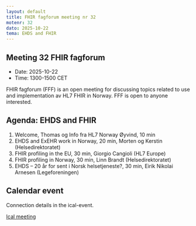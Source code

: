 ```yaml
---
layout: default
title: FHIR fagforum meeting nr 32
motenr: 32
dato: 2025-10-22
tema: EHDS and FHIR
---
```


## Meeting 32 FHIR fagforum

* Date: 2025-10-22  
* Time: 1300-1500 CET

FHIR fagforum (FFF) is an open meeting for discussing topics related to use and implementation av HL7 FHIR in Norway. FFF is open to anyone interested.

## Agenda: EHDS and FHIR

1. Welcome, Thomas og Info fra HL7 Norway Øyvind, 10 min  
2. EHDS and ExEHR work in Norway, 20 min, Morten og Kerstin (Helsedirektoratet)  
3. FHIR profiling in the EU, 30 min, Giorgio Cangioli (HL7 Europe)
4. FHIR profiling in Norway, 30 min, Linn Brandt (Helsedirektoratet)
5. EHDS – 20 år for sent i Norsk helsetjeneste?, 30 min, Eirik Nikolai Arnesen (Legeforeningen)

## Calendar event

Connection details in the ical-event.

[Ical meeting](ical/FHIR%20fagforum%20%2332.ics)
